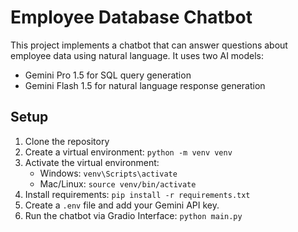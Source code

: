 # Employee Database Chatbot

This project implements a chatbot that can answer questions about employee data using natural language. It uses two AI models:
- Gemini Pro 1.5 for SQL query generation
- Gemini Flash 1.5 for natural language response generation

## Setup

1. Clone the repository
2. Create a virtual environment: `python -m venv venv`
3. Activate the virtual environment:
   - Windows: `venv\Scripts\activate`
   - Mac/Linux: `source venv/bin/activate`
4. Install requirements: `pip install -r requirements.txt`
5. Create a `.env` file and add your Gemini API key.
6. Run the chatbot via Gradio Interface: `python main.py`